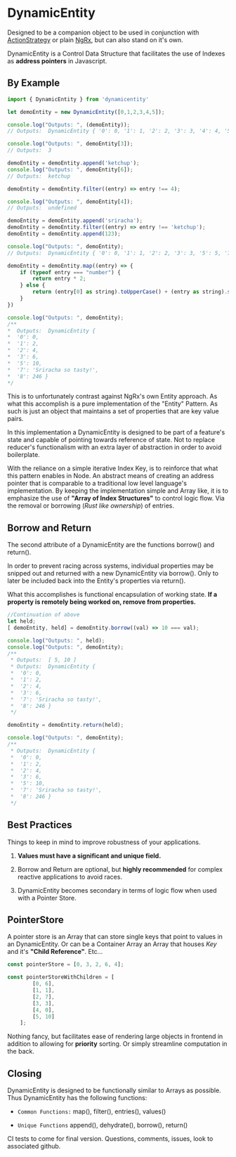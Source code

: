 # DynamicEntity

Designed to be a companion object to be used in conjunction with [ActionStrategy](https://www.npmjs.com/package/actionstrategy) or plain [NgRx](https://ngrx.io), but can also stand on it's own.

DynamicEntity is a Control Data Structure that facilitates the use of Indexes as **address pointers** in Javascript.

## By Example

```javascript
import { DynamicEntity } from 'dynamicentity'

let demoEntity = new DynamicEntity([0,1,2,3,4,5]);

console.log("Outputs: ", (demoEntity));
// Outputs:  DynamicEntity { '0': 0, '1': 1, '2': 2, '3': 3, '4': 4, '5': 5 }

console.log("Outputs: ", demoEntity[3]);
// Outputs:  3

demoEntity = demoEntity.append('ketchup');
console.log("Outputs: ", demoEntity[6]);
// Outputs:  ketchup

demoEntity = demoEntity.filter((entry) => entry !== 4);

console.log("Outputs: ", demoEntity[4]);
// Outputs:  undefined

demoEntity = demoEntity.append('sriracha');
demoEntity = demoEntity.filter((entry) => entry !== 'ketchup');
demoEntity = demoEntity.append(123);

console.log("Outputs: ", demoEntity);
// Outputs:  DynamicEntity { '0': 0, '1': 1, '2': 2, '3': 3, '5': 5, '7': 'sriracha', '8': 123 }

demoEntity = demoEntity.map((entry) => {
    if (typeof entry === "number") {
        return entry * 2;
    } else {
        return (entry[0] as string).toUpperCase() + (entry as string).slice(1) + " so tasty!"
    }
})

console.log("Outputs: ", demoEntity);
/**
*  Outputs:  DynamicEntity {
*  '0': 0,
*  '1': 2,
*  '2': 4,
*  '3': 6,
*  '5': 10,
*  '7': 'Sriracha so tasty!',
*  '8': 246 }
*/
```

This is to unfortunately contrast against NgRx's own Entity approach. As what this accomplish is a pure implementation of the "Entity" Pattern. As such is just an object that maintains a set of properties that are key value pairs.

In this implementation a DynamicEntity is designed to be part of a feature's state and capable of pointing towards reference of state. Not to replace reducer's functionalism with an extra layer of abstraction in order to avoid boilerplate.

With the reliance on a simple iterative Index Key, is to reinforce that what this pattern enables in Node. An abstract means of creating an address pointer that is comparable to a traditional low level language's implementation. By keeping the implementation simple and Array like, it is to emphasize the use of **"Array of Index Structures"** to control logic flow. Via the removal or borrowing (*Rust like ownership*) of entries.

## Borrow and Return

The second attribute of a DynamicEntity are the functions borrow() and return().

In order to prevent racing across systems, individual properties may be snipped out and returned with a new DynamicEntity via borrow(). Only to later be included back into the Entity's properties via return().

What this accomplishes is functional encapsulation of working state. **If a property is remotely being worked on, remove from properties.**

```javascript
//Continuation of above
let held;
[ demoEntity, held] = demoEntity.borrow((val) => 10 === val);

console.log("Outputs: ", held);
console.log("Outputs: ", demoEntity);
/**
 * Outputs:  [ 5, 10 ]
 * Outputs:  DynamicEntity {
 *  '0': 0,
 *  '1': 2,
 *  '2': 4,
 *  '3': 6,
 *  '7': 'Sriracha so tasty!',
 *  '8': 246 }
 */

demoEntity = demoEntity.return(held);

console.log("Outputs: ", demoEntity);
/**
 * Outputs:  DynamicEntity {
 *  '0': 0,
 *  '1': 2,
 *  '2': 4,
 *  '3': 6,
 *  '5': 10,
 *  '7': 'Sriracha so tasty!',
 *  '8': 246 }
 */
```

## Best Practices

Things to keep in mind to improve robustness of your applications.

1. **Values must have a significant and unique field.**

2. Borrow and Return are optional, but **highly recommended** for complex reactive applications to avoid races.

3. DynamicEntity becomes secondary in terms of logic flow when used with a Pointer Store.

## PointerStore

A pointer store is an Array that can store single keys that point to values in an DynamicEntity.
Or can be a Container Array an Array that houses *Key* and it's **"Child Reference"**.
Etc...

```javascript
const pointerStore = [0, 3, 2, 6, 4];

const pointerStoreWithChildren = [
        [0, 6],
        [1, 1],
        [2, 7],
        [3, 3],
        [4, 0],
        [5, 10]
    ];
```

Nothing fancy, but facilitates ease of rendering large objects in frontend in addition to allowing for **priority** sorting. Or simply streamline computation in the back.

## Closing

DynamicEntity is designed to be functionally similar to Arrays as possible. Thus DynamicEntity has the following functions:

* `Common Functions:` map(), filter(), entries(), values()

* `Unique Functions` append(), dehydrate(), borrow(), return()

CI tests to come for final version. Questions, comments, issues, look to associated github.
